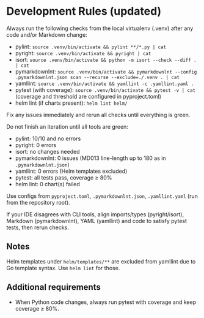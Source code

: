 # Development Rules (updated)

Always run the following checks from the local virtualenv (.venv) after any code and/or Markdown change:

- pylint: `source .venv/bin/activate && pylint **/*.py | cat`
- pyright: `source .venv/bin/activate && pyright | cat`
- isort: `source .venv/bin/activate && python -m isort --check --diff . | cat`
- pymarkdownlnt: `source .venv/bin/activate && pymarkdownlnt --config .pymarkdownlnt.json scan --recurse --exclude=./.venv . | cat`
- yamllint: `source .venv/bin/activate && yamllint -c .yamllint.yaml .`
- pytest (with coverage): `source .venv/bin/activate && pytest -v | cat` (coverage and threshold are configured in pyproject.toml)
- helm lint (if charts present): `helm lint helm/`

Fix any issues immediately and rerun all checks until everything is green.

Do not finish an iteration until all tools are green:
- pylint: 10/10 and no errors
- pyright: 0 errors
- isort: no changes needed
- pymarkdownlnt: 0 issues (MD013 line-length up to 180 as in `.pymarkdownlnt.json`)
- yamllint: 0 errors (Helm templates excluded)
- pytest: all tests pass, coverage ≥ 80%
- helm lint: 0 chart(s) failed

Use configs from `pyproject.toml`, `.pymarkdownlnt.json`, `.yamllint.yaml` (run from the repository root).

If your IDE disagrees with CLI tools, align imports/types (pyright/isort), Markdown (pymarkdownlnt), YAML (yamllint) and code to satisfy pytest tests, then rerun checks.

## Notes

Helm templates under `helm/templates/**` are excluded from yamllint due to Go template syntax. Use `helm lint` for those.

## Additional requirements

- When Python code changes, always run pytest with coverage and keep coverage ≥ 80%.
